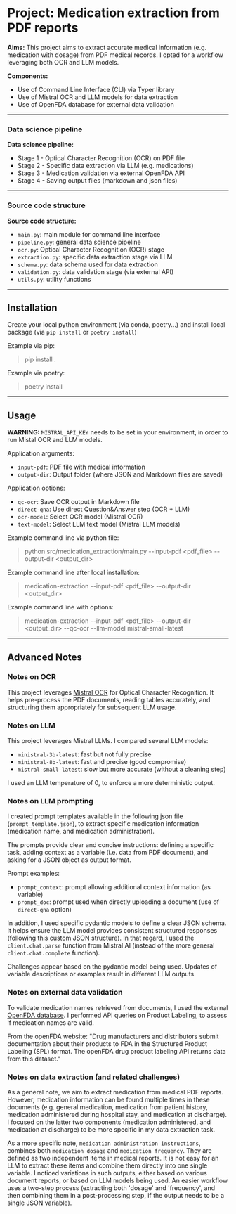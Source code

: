 # Project: Medication extraction from PDF reports

**Aims:**
This project aims to extract accurate medical information (e.g. medication with dosage) from PDF medical records. I opted for a workflow leveraging both OCR and LLM models.


**Components:** 
 - Use of Command Line Interface (CLI) via Typer library
 - Use of Mistral OCR and LLM models for data extraction
 - Use of OpenFDA database for external data validation


---
### Data science pipeline

**Data science pipeline:**
- Stage 1 - Optical Character Recognition (OCR) on PDF file
- Stage 2 - Specific data extraction via LLM (e.g. medications)
- Stage 3 - Medication validation via external OpenFDA API
- Stage 4 - Saving output files (markdown and json files)


---
### Source code structure

**Source code structure:**
- `main.py`: main module for command line interface
- `pipeline.py`: general data science pipeline
- `ocr.py`: Optical Character Recognition (OCR) stage
- `extraction.py`: specific data extraction stage via LLM
- `schema.py`: data schema used for data extraction
- `validation.py`: data validation stage (via external API)
- `utils.py`: utility functions


---
## Installation

Create your local python environment (via conda, poetry...) and install local package (via `pip install` or `poetry install`)

Example via pip:
 > pip install .

Example via poetry:
 > poetry install 


---
## Usage

**WARNING:** `MISTRAL_API_KEY` needs to be set in your environment, in order to run Mistal OCR and LLM models.

Application arguments:
 - `input-pdf`: PDF file with medical information
 - `output-dir`: Output folder (where JSON and Markdown files are saved)

Application options:
 - `qc-ocr`: Save OCR output in Markdown file 
 - `direct-qna`: Use direct Question&Answer step (OCR + LLM)
 - `ocr-model`: Select OCR model (Mistral OCR)
 - `text-model`: Select LLM text model (Mistral LLM models)


Example command line via python file:
> python src/medication_extraction/main.py --input-pdf <pdf_file> --output-dir <output_dir>

Example command line after local installation:
> medication-extraction --input-pdf <pdf_file> --output-dir <output_dir>

Example command line with options:
> medication-extraction --input-pdf <pdf_file> --output-dir <output_dir> --qc-ocr --llm-model mistral-small-latest

---
## Advanced Notes

### Notes on OCR

This project leverages [Mistral OCR](https://mistral.ai/news/mistral-ocr) for Optical Character Recognition. It helps pre-process the PDF documents, reading tables accurately, and structuring them appropriately for subsequent LLM usage.  


### Notes on LLM

This project leverages Mistral LLMs. I compared several LLM models:
 - `ministral-3b-latest`: fast but not fully precise
 - `ministral-8b-latest`: fast and precise (good compromise)
 - `mistral-small-latest`: slow but more accurate (without a cleaning step)

I used an LLM temperature of 0, to enforce a more deterministic output.


### Notes on LLM prompting

I created prompt templates available in the following json file (`prompt_template.json`), to extract specific medication information (medication name, and medication administration).

The prompts provide clear and concise instructions: defining a specific task, adding context as a variable (i.e. data from PDF document), and asking for a JSON object as output format.

Prompt examples:
 - `prompt_context`: prompt allowing additional context information (as variable)
 - `prompt_doc`: prompt used when directly uploading a document (use of `direct-qna` option)

In addition, I used specific pydantic models to define a clear JSON schema. It helps ensure the LLM model provides consistent structured responses (following this custom JSON structure). In that regard, I used the `client.chat.parse` function from Mistral AI (instead of the more general `client.chat.complete` function).

Challenges appear based on the pydantic model being used. Updates of variable descriptions or examples result in different LLM outputs.

### Notes on external data validation

To validate medication names retrieved from documents, I used the external [OpenFDA database](https://open.fda.gov/apis/). I performed API queries on Product Labeling, to assess if medication names are valid.

From the openFDA website: "Drug manufacturers and distributors submit documentation about their products to FDA in the Structured Product Labeling (SPL) format. The openFDA drug product labeling API returns data from this dataset."


### Notes on data extraction (and related challenges)

As a general note, we aim to extract medication from medical PDF reports. However, medication information can be found multiple times in these documents (e.g. general medication, medication from patient history, medication administered during hospital stay, and medication at discharge). I focused on the latter two components (medication administered, and medication at discharge) to be more specific in my data extraction task.

As a more specific note, `medication administration instructions`, combines both `medication dosage` and `medication frequency`. They are defined as two independent items in medical reports.
It is not easy for an LLM to extract these items and combine them directly into one single variable. I noticed variations in such outputs, either based on various document reports, or based on LLM models being used.
An easier workflow uses a two-step process (extracting both 'dosage' and 'frequency', and then combining them in a post-processing step, if the output needs to be a single JSON variable).
